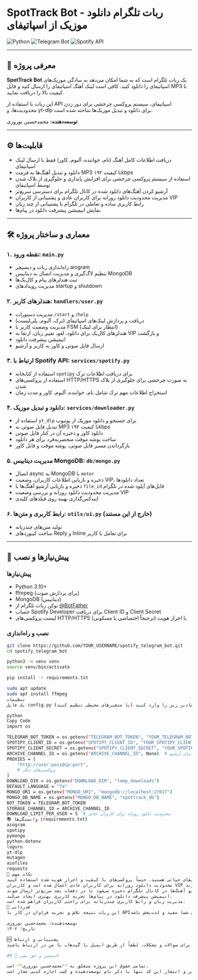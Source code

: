 # SpotTrack Bot - ربات تلگرام دانلود موزیک از اسپاتیفای

![Python](https://img.shields.io/badge/Python-3.10%2B-blue?style=for-the-badge&logo=python)
![Telegram Bot](https://img.shields.io/badge/Telegram%20Bot-API-blue?style=for-the-badge&logo=telegram)
![Spotify API](https://img.shields.io/badge/Spotify%20API-Spotipy-green?style=for-the-badge&logo=spotify)

---

## 🚀 معرفی پروژه

**SpotTrack Bot** یک ربات تلگرام است که به شما امکان می‌دهد به سادگی موزیک‌های اسپاتیفای را دانلود کنید. کافی است لینک آهنگ اسپاتیفای را ارسال کنید و فایل MP3 با کیفیت بالا را دریافت نمایید.

این ربات با استفاده از API اسپاتیفای، سیستم پروکسی چرخشی برای دور زدن محدودیت‌ها، و yt-dlp برای دانلود و تبدیل موزیک‌ها ساخته شده است.

**توسعه‌دهنده:** محمدحسین نوروزی

---

## ⚙️ قابلیت‌ها

- دریافت اطلاعات کامل آهنگ (نام، خواننده، آلبوم، کاور) فقط با ارسال لینک اسپاتیفای  
- دانلود و تبدیل آهنگ‌ها به فرمت MP3 با کیفیت ۱۹۲kbps  
- استفاده از سیستم پروکسی چرخشی برای افزایش پایداری و جلوگیری از بلاک شدن توسط اسپاتیفای  
- آرشیو کردن آهنگ‌های دانلود شده در کانال تلگرام برای دسترسی سریع‌تر  
- مدیریت محدودیت دانلود روزانه برای کاربران عادی و پشتیبانی از کاربران VIP  
- رابط کاربری ساده و تعاملی در تلگرام با پشتیبانی از چند زبان  
- نمایش انیمیشن پیشرفت دانلود در پیام‌ها  

---

## 🛠️ معماری و ساختار پروژه

### ۱. نقطه ورود: `main.py`

- راه‌اندازی ربات و دیسپچر aiogram  
- تنظیم لاگ‌گیری و مدیریت اتصال به دیتابیس MongoDB  
- ثبت هندلرهای پیام و کال‌بک‌ها  
- مدیریت رویدادهای startup و shutdown  

### ۲. هندلرهای کاربر: `handlers/user.py`

- مدیریت دستورات `/start` و `/help`  
- دریافت و پردازش لینک‌های اسپاتیفای (ترک، آلبوم، پلی‌لیست)  
- مدیریت وضعیت کاربر با FSM (انتظار برای لینک)  
- هندلرهای کال‌بک برای دانلود، لغو، تغییر زبان، ارتقا به VIP و بازگشت  
- انیمیشن پیشرفت دانلود  
- ارسال فایل صوتی و کاور به کاربر و آرشیو  

### ۳. ارتباط با Spotify API: `services/spotify.py`

- استفاده از کتابخانه `spotipy` برای دریافت اطلاعات ترک  
- استفاده از پروکسی‌های HTTP/HTTPS به صورت چرخشی برای جلوگیری از بلاک شدن  
- استخراج اطلاعات مهم ترک شامل نام، خواننده، آلبوم، کاور و مدت زمان  

### ۴. دانلود و تبدیل موزیک: `services/downloader.py`

- استفاده از `yt_dlp` برای جستجو و دانلود موزیک از یوتیوب  
- تبدیل فایل صوتی به MP3 با کیفیت ۱۹۲kbps  
- دانلود کاور و ذخیره آن در کنار فایل صوتی  
- ساخت پوشه موقت منحصربه‌فرد برای هر دانلود  
- بازگرداندن مسیر فایل صوتی، پوشه موقت و فایل کاور  

### ۵. مدیریت دیتابیس MongoDB: `db/mongo.py`

- اتصال async به MongoDB با `motor`  
- ذخیره و بازیابی اطلاعات کاربران، وضعیت VIP، تعداد دانلودها  
- ذخیره و بازیابی آرشیو آهنگ‌ها با `file_id` فایل‌های آپلود شده در تلگرام  
- مدیریت محدودیت دانلود روزانه و بررسی وضعیت VIP  
- ایندکس‌گذاری بهینه روی فیلدهای کلیدی  

### ۶. رابط کاربری و متن‌ها: `utils/ui.py` (خارج از این مستند)

- تولید متن‌های چندزبانه  
- ساخت کیبوردهای Reply و Inline برای تعامل با کاربر  

---

## 🔧 پیش‌نیازها و نصب

### پیش‌نیازها

- Python 3.10+  
- ffmpeg (برای پردازش صوت)  
- MongoDB (دیتابیس)  
- توکن ربات تلگرام از [@BotFather](https://t.me/BotFather)  
- حساب Spotify Developer برای دریافت Client ID و Client Secret  
- لیست پروکسی‌های HTTP/HTTPS با احراز هویت (ترجیحاً اختصاصی یا مسکونی)  

### نصب و راه‌اندازی

```bash
git clone https://github.com/YOUR_USERNAME/spotify_telegram_bot.git
cd spotify_telegram_bot

python3 -m venv venv
source venv/bin/activate

pip install -r requirements.txt

sudo apt update
sudo apt install ffmpeg
تنظیمات
یک فایل config.py بسازید و مقادیر زیر را وارد کنید (یا متغیرهای محیطی تنظیم کنید):

python
Copy Code
import os

TELEGRAM_BOT_TOKEN = os.getenv("TELEGRAM_BOT_TOKEN", "YOUR_TELEGRAM_BOT_TOKEN")
SPOTIPY_CLIENT_ID = os.getenv("SPOTIPY_CLIENT_ID", "YOUR_SPOTIPY_CLIENT_ID")
SPOTIPY_CLIENT_SECRET = os.getenv("SPOTIPY_CLIENT_SECRET", "YOUR_SPOTIPY_CLIENT_SECRET")
ARCHIVE_CHANNEL_ID = os.getenv("ARCHIVE_CHANNEL_ID", None)  # آیدی کانال تلگرام برای آرشیو
PROXIES = [
    "http://user:pass@ip:port",
    # پروکسی‌های دیگر
]
DOWNLOAD_DIR = os.getenv("DOWNLOAD_DIR", "temp_downloads")
DEFAULT_LANGUAGE = "fa"
MONGO_URI = os.getenv("MONGO_URI", "mongodb://localhost:27017")
MONGO_DB_NAME = os.getenv("MONGO_DB_NAME", "spottrack_db")
BOT_TOKEN = TELEGRAM_BOT_TOKEN
STORAGE_CHANNEL_ID = ARCHIVE_CHANNEL_ID
DOWNLOAD_LIMIT_PER_USER = 5  # محدودیت دانلود روزانه برای کاربران عادی
📚 وابستگی‌ها (requirements.txt)
aiogram
spotipy
pymongo
python-dotenv
loguru
yt-dlp
mutagen
aiofiles
requests
📝 نکات مهم
پروکسی‌ها برای جلوگیری از بلاک شدن توسط اسپاتیفای حیاتی هستند. حتماً پروکسی‌های با کیفیت و احراز هویت شده استفاده کنید.
محدودیت دانلود روزانه برای کاربران عادی اعمال شده است و کاربران VIP محدودیت ندارند.
آرشیو آهنگ‌ها در کانال تلگرام ذخیره می‌شود تا در دفعات بعد سریع‌تر ارسال شوند.
انیمیشن پیشرفت دانلود در پیام‌ها تجربه کاربری بهتری ایجاد می‌کند.
مدیریت زبان و رابط کاربری چندزبانه برای راحتی کاربران فراهم شده است.
🙏 قدردانی
این ربات نتیجه تلاش و تجربه فراوان در کار با APIهای مختلف، مدیریت پروکسی‌ها و طراحی رابط کاربری در تلگرام است. امیدوارم برای شما مفید و لذت‌بخش باشد.

توسعه‌دهنده: محمدحسین نوروزی
تاریخ: ۱۴۰۲

🆘 پشتیبانی و ارتباط
برای سوالات و مشکلات، لطفاً از طریق ایمیل یا گیت‌هاب با من در ارتباط باشید.

## 📄 لایسنس و حق نشر

تمامی حقوق این پروژه متعلق به **محمدحسین نوروزی** است.  
استفاده، کپی، تغییر و انتشار این کد تنها با ذکر نام توسعه‌دهنده و کسب اجازه کتبی مجاز است.